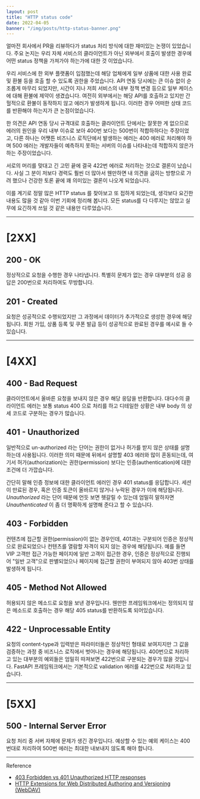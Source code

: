 ```yaml
---
layout: post
title: "HTTP status code"
date: 2022-04-05
banner: "/img/posts/http-status-banner.png"
---
```


얼마전 회사에서 PR을 리뷰하다가 status 처리 방식에 대한 재미있는 논쟁이 있었습니다.
주요 논지는 우리 자체 서비스의 클라이언트가 아닌 외부에서 호출이 발생한 경우에 어떤 status 정책을 가져가야 하는가에 대한 것 이었습니다.

우리 서비스에 한 외부 플랫폼이 입점했는데 해당 업체에게 일부 상품에 대한 사용 완료 및 환불 등을 호출 할 수 있도록 권한을 주었습니다.
API 연동 당시에는 큰 이슈 없이 순조롭게 마무리 되었지만, 시간이 지나 저희 서비스의 내부 정책 변경 등으로 일부 케이스에 대해 환불에 제약이 생겼습니다.
여전히 외부에서는 해당 API를 호출하고 있지만 간헐적으로 환불이 동작하지 않고 에러가 발생하게 됩니다.
이러한 경우 어떠한 상태 코드를 반환해야 하는지가 큰 논점이었습니다.

한 의견은 API 연동 당시 규격대로 호출하는 클라이언트 단에서는 잘못한 게 없으므로 에러의 원인을 우리 내부 이슈로 보아 400번 보다는 500번이 적합하하다는 주장이었고,
다른 하나는 어쨋튼 비즈니스 로직단에서 발생하는 에러는 400 에러로 처리해야 하며 500 에러는 개발자들이 예측하지 못하는 서버의 이슈를 나타내는데 적합하지 않은가 하는 주장이었습니다.

서로의 머리를 맞대고 긴 고민 끝에 결국 422번 에러로 처리하는 것으로 결론이 났습니다.
사실 그 분이 저보다 경력도 훨씬 더 많아서 웬만하면 내 의견을 굽히는 방향으로 가려 했으나 건강한 토론 끝에 꽤 의미있는 결론이 나오게 되었습니다.

이를 계기로 정말 많은 HTTP status 를 찾아보고 또 접하게 되었는데, 생각보다 요긴한 내용도 많을 것 같아 이번 기회에 정리해 봅니다.
모든 status를 다 다루지는 않았고 실무에 요긴하게 쓰일 것 같은 내용만 다루었습니다.

---

# [2XX]

## 200 - OK

정상적으로 요청을 수행한 경우 나타냅니다. 특별히 문제가 없는 경우 대부분의 성공 응답은 200번으로 처리하여도 무방합니다.

## 201 - Created

요청은 성공적으로 수행되었지만 그 과정에서 데이터가 추가적으로 생성한 경우에 해당됩니다.
회원 가입, 상품 등록 및 쿠폰 발급 등이 성공적으로 완료된 경우를 예시로 들 수 있습니다.

--- 

# [4XX]

## 400 - Bad Request

클라이언트에서 올바른 요청을 보내지 않은 경우 해당 응답을 반환합니다.
대다수의 클라이언트 에러는 보통 status 400 으로 처리를 하고 디테일한 상황은 내부 body 의 상세 코드로 구분하는 경우가 많습니다.

## 401 - Unauthorized

일반적으로 un-authorized 라는 단어는 권한이 없거나 허가를 받지 않은 상태를 설명하는데 사용됩니다.
이러한 의미 때문에 뒤에서 설명할 403 에러와 많이 혼동되는데, 여기서 허가(authorization)는 권한(permission) 보다는 인증(authentication)에 대한 조건에 더 가깝습니다.

간단히 말해 인증 정보에 대한 클라이언트 에러인 경우 401 status를 응답합니다.
세션이 만료된 경우, 혹은 인증 토큰이 올바르지 않거나 누락된 경우가 이에 해당됩니다.
_Unauthorized_ 라는 단어 때문에 언듯 보면 헷갈릴 수 있는데 엄밀히 말하자면 _Unauthenticated_ 이 좀 더 명확하게 설명해 준다고 할 수 있습니다.

## 403 - Forbidden

컨텐츠에 접근할 권한(permission)이 없는 경우인데, 401과는 구분되어 인증은 정상적으로 완료되었으나 컨텐츠를 열람할 자격이 되지 않는 경우에 해당됩니다.
예를 들면 VIP 고객만 접근 가능한 페이지에 일반 고객이 접근한 경우, 인증은 정상적으로 진행되어 "일반 고객"으로 판별되었으나 페이지에 접근할 권한이 부여되지 않아 403번 상태를 발생하게 됩니다.

## 405 - Method Not Allowed

허용되지 않은 메소드로 요청을 보낸 경우입니다.
웬만한 프레임워크에서는 정의되지 않은 메소드로 호출하는 경우 해당 405 status를 반환하도록 되어있습니다.

## 422 - Unprocessable Entity

요청의 content-type과 입력받은 파라미터들은 정상적인 형태로 보여지지만 그 값을 검증하는 과정 중 비즈니스 로직에서 벗어나는 경우에 해당됩니다.
400번으로 처리하고 있는 대부분의 예외들은 엄밀히 따져보면 422번으로 구분되는 경우가 많을 것입니다.
FastAPI 프레임워크에서는 기본적으로 validation 에러를 422번으로 처리하고 있습니다.

---

# [5XX]

## 500 - Internal Server Error

요청 처리 중 서버 자체에 문제가 생긴 경우입니다. 예상할 수 있는 예외 케이스는 400번대로 처리하여 500번 에러는 최대한 내보내지 않도록 해야 합니다.

---

Reference

- [403 Forbidden vs 401 Unauthorized HTTP responses](https://stackoverflow.com/questions/3297048/403-forbidden-vs-401-unauthorized-http-responses)
- [HTTP Extensions for Web Distributed Authoring and Versioning (WebDAV)](https://greenbytes.de/tech/webdav/rfc4918.html#rfc.section.11.2)
